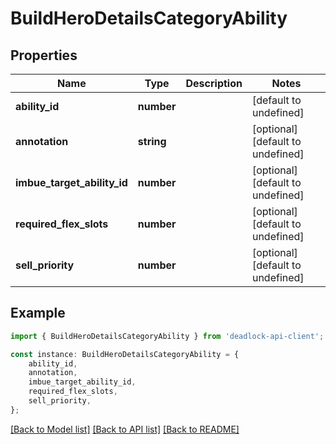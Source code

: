 # BuildHeroDetailsCategoryAbility


## Properties

Name | Type | Description | Notes
------------ | ------------- | ------------- | -------------
**ability_id** | **number** |  | [default to undefined]
**annotation** | **string** |  | [optional] [default to undefined]
**imbue_target_ability_id** | **number** |  | [optional] [default to undefined]
**required_flex_slots** | **number** |  | [optional] [default to undefined]
**sell_priority** | **number** |  | [optional] [default to undefined]

## Example

```typescript
import { BuildHeroDetailsCategoryAbility } from 'deadlock-api-client';

const instance: BuildHeroDetailsCategoryAbility = {
    ability_id,
    annotation,
    imbue_target_ability_id,
    required_flex_slots,
    sell_priority,
};
```

[[Back to Model list]](../README.md#documentation-for-models) [[Back to API list]](../README.md#documentation-for-api-endpoints) [[Back to README]](../README.md)
